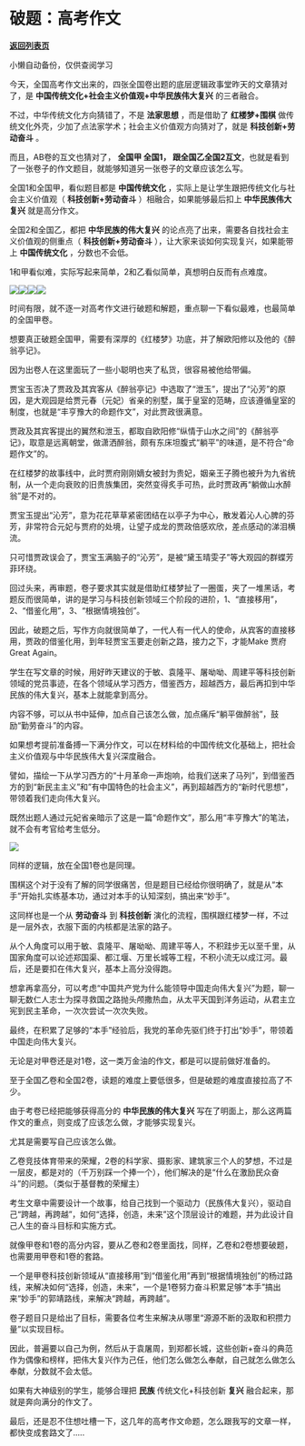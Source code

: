 # 破题：高考作文

[**返回列表页**](/gzh/政事堂2019)

小懒自动备份，仅供查阅学习

今天，全国高考作文出来的，四张全国卷出题的底层逻辑政事堂昨天的文章猜对了，是 **中国传统文化+社会主义价值观+中华民族伟大复兴** 的三者融合。

不过，中华传统文化方向猜错了，不是 **法家思想** ，而是借助了 **红楼梦+围棋** 做传统文化外壳，少加了点法家学术；社会主义价值观方向猜对了，就是
**科技创新+劳动奋斗** 。

而且，AB卷的互文也猜对了， **全国甲 **全国1，** 跟全国乙全国2互文**，也就是看到了一张卷子的作文题目，就能够知道另一张卷子的文章应该怎么写。

全国1和全国甲，看似题目都是 **中国传统文化** ，实际上是让学生跟把传统文化与社会主义价值观（ **科技创新+劳动奋斗** ）相融合，如果能够最后扣上
**中华民族伟大复兴** 就是高分作文。

全国2和全国乙，都把 **中华民族的伟大复兴** 的论点亮了出来，需要各自找社会主义价值观的侧重点（ **科技创新+劳动奋斗**
），让大家来谈如何实现复兴，如果能带上 **中国传统文化** ，分数也不会低。

1和甲看似难，实际写起来简单，2和乙看似简单，真想明白反而有点难度。  

![](https://mmbiz.qpic.cn/mmbiz_jpg/rxhS23yu8cNQCH4ia7wNYXZmq5E5M0qRYiaib34klpRRXfwYZlTibvDBJpQSOGT5QYCVWDUgFaeZDvmsxVJC7KzNMw/640?wx_fmt=jpeg)![](https://mmbiz.qpic.cn/mmbiz_jpg/rxhS23yu8cNQCH4ia7wNYXZmq5E5M0qRYrWjZiawYsFHaVPYCsf8rR4NJNK0z5Bg2NdqKBzFB4NicKR7VSZdibLcpw/640?wx_fmt=jpeg)![](https://mmbiz.qpic.cn/mmbiz_jpg/rxhS23yu8cNQCH4ia7wNYXZmq5E5M0qRYGvOS3dSoLmV52XXU5cicBq6yuQmy3qa9mJVje7Wr4RHMC79XAYLHmRw/640?wx_fmt=jpeg)![](https://mmbiz.qpic.cn/mmbiz_jpg/rxhS23yu8cNQCH4ia7wNYXZmq5E5M0qRYRSfibbR9e9O1oUO1fUUOEhpUzbAUuq5GmuLGdFIfSnb8IZaf6YQ0QCQ/640?wx_fmt=jpeg)

时间有限，就不逐一对高考作文进行破题和解题，重点聊一下看似最难，也最简单的全国甲卷。  

想要真正破题全国甲，需要有深厚的《红楼梦》功底，并了解欧阳修以及他的《醉翁亭记》。

因为出卷人在这里面玩了一些小聪明也夹了私货，很容易被他给带偏。

贾宝玉否决了贾政及其宾客从《醉翁亭记》中选取了“泄玉”，提出了“沁芳”的原因，是大观园是给贾元春（元妃）省亲的别墅，属于皇室的范畴，应该遵循皇室的制度，也就是“丰亨豫大的命题作文”，对此贾政很满意。

贾政及其宾客提出的翼然和泄玉，都取自欧阳修“纵情于山水之间”的《醉翁亭记》，取意是远离朝堂，做潇洒醉翁，颇有东床坦腹式“躺平”的味道，是不符合“命题作文”的。

在红楼梦的故事线中，此时贾府刚刚嫡女被封为贵妃，姻亲王子腾也被升为九省统制，从一个走向衰败的旧贵族集团，突然变得炙手可热，此时贾政再“躺做山水醉翁”是不对的。

贾宝玉提出“沁芳”，意为花花草草紧密团结在以亭子为中心，散发着沁人心脾的芬芳，非常符合元妃与贾府的处境，让望子成龙的贾政倍感欢欣，差点感动的涕泪横流。

只可惜贾政误会了，贾宝玉满脑子的“沁芳”，是被“黛玉晴雯子”等大观园的群蝶芳菲环绕。

回过头来，再审题，卷子要求其实就是借助红楼梦扯了一圈蛋，夹了一堆黑话，考题反而很简单，讲的是学习与科技创新领域三个阶段的进阶，1、“直接移用”，2、“借鉴化用”，3、“根据情境独创”。

因此，破题之后，写作方向就很简单了，一代人有一代人的使命，从宾客的直接移用，贾政的借鉴化用，到年轻贾宝玉要走创新之路，接力之下，才能Make 贾府
Great Again。

学生在写文章的时候，用好昨天建议的于敏、袁隆平、屠呦呦、周建平等科技创新领域的党员事迹，在各个领域从学习西方，借鉴西方，超越西方，最后再扣到中华民族的伟大复兴，基本上就能拿到高分。

内容不够，可以从书中延伸，加点自己该怎么做，加点痛斥“躺平做醉翁”，鼓励“勤劳奋斗”的内容。

如果想考提前准备搏一下满分作文，可以在材料给的中国传统文化基础上，把社会主义价值观与中华民族伟大复兴深度融合。

譬如，描绘一下从学习西方的“十月革命一声炮响，给我们送来了马列”，到借鉴西方的到“新民主主义”和”有中国特色的社会主义”，再到超越西方的“新时代思想”，带领着我们走向伟大复兴。

既然出题人通过元妃省亲暗示了这是一篇“命题作文”，那么用“丰亨豫大”的笔法，就不会有考官给考生低分。  

![](https://mmbiz.qpic.cn/mmbiz_jpg/rxhS23yu8cNQCH4ia7wNYXZmq5E5M0qRYM7GWKUUWOg4iayGug0mheBuJ64DwukER9icSpwmnuL54SMDibicibkXyseg/640?wx_fmt=jpeg)

同样的逻辑，放在全国1卷也是同理。

围棋这个对于没有了解的同学很痛苦，但是题目已经给你很明确了，就是从“本手”开始扎实练基本功，通过对本手的认知深刻，搞出来“妙手”。

这同样也是一个从 **劳动奋斗** 到 **科技创新** 演化的流程，围棋跟红楼梦一样，不过是一层外衣，衣服下面的内核都是法家的路子。  

从个人角度可以用于敏、袁隆平、屠呦呦、周建平等人，不积跬步无以至千里，从国家角度可以论述郑国渠、都江堰、万里长城等工程，不积小流无以成江河。最后，还是要扣在伟大复兴，基本上高分没得跑。

想拿再拿高分，可以考虑“中国共产党为什么能领导中国走向伟大复兴”为题，聊一聊无数仁人志士为探寻救国之路抛头颅撒热血，从太平天国到洋务运动，从君主立宪到民主革命，一次次尝试一次次失败。  

最终，在积累了足够的“本手”经验后，我党的革命先驱们终于打出“妙手”，带领着中国走向伟大复兴。  

无论是对甲卷还是对1卷，这一类万金油的作文，都是可以提前做好准备的。  

至于全国乙卷和全国2卷，读题的难度上要低很多，但是破题的难度直接拉高了不少。

由于考卷已经把能够获得高分的 **中华民族的伟大复兴** 写在了明面上，那么这两篇作文的重点，则变成了应该怎么做，才能够实现复兴。

尤其是需要写自己应该怎么做。  

乙卷竞技体育带来的荣耀，2卷的科学家、摄影家、建筑家三个人的梦想，不过是一层皮，都是对的（千万别踩一个捧一个），他们解决的是“什么在激励民众奋斗”的问题。（类似于基督教的荣耀主）

考生文章中需要设计一个故事，给自己找到一个驱动力（民族伟大复兴），驱动自己“跨越，再跨越”，如何“选择，创造，未来”这个顶层设计的难题，并为此设计自己人生的奋斗目标和实施方式。

就像甲卷和1卷的高分内容，要从乙卷和2卷里面找，同样，乙卷和2卷想要破题，也需要用甲卷和1卷的套路。  

一个是甲卷科技创新领域从“直接移用”到“借鉴化用”再到“根据情境独创”的杨过路线，来解决如何“选择，创造，未来”，一个是1卷努力奋斗积累足够“本手”搞出来“妙手”的郭靖路线，来解决“跨越，再跨越”。

卷子题目只是给出了目标，需要各位考生来解决从哪里“源源不断的汲取和积攒力量”以实现目标。

因此，普遍要以自己为例，然后从于袁屠周，到郑都长城，这些创新+奋斗的典范作为偶像和榜样，把伟大复兴作为己任，他们怎么做怎么奉献，自己就怎么做怎么奉献，分数就不会太低。

如果有大神级别的学生，能够合理把 **民族** 传统文化+科技创新 **复兴** 融合起来，那就是奔向满分的作文了。

最后，还是忍不住想吐槽一下，这几年的高考作文命题，怎么跟我写的文章一样，都快变成套路文了.....  

